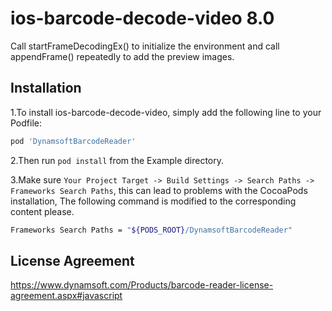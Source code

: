 # ios-barcode-decode-video 8.0

Call startFrameDecodingEx() to initialize the environment and call appendFrame() repeatedly to add the preview images.

## Installation

1.To install ios-barcode-decode-video, simply add the following line to your Podfile:

```bash
pod 'DynamsoftBarcodeReader'
```

2.Then run `pod install` from the Example directory.

3.Make sure `Your Project Target -> Build Settings -> Search Paths -> Frameworks Search Paths`, this can lead to problems with the CocoaPods installation, The following command is modified to the corresponding content please.
```bash
Frameworks Search Paths = "${PODS_ROOT}/DynamsoftBarcodeReader"
```

## License Agreement
https://www.dynamsoft.com/Products/barcode-reader-license-agreement.aspx#javascript
